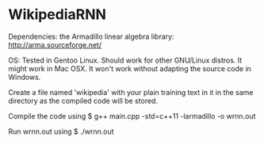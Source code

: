 # WikipediaRNN

Dependencies: the Armadillo linear algebra library: http://arma.sourceforge.net/

OS: Tested in Gentoo Linux.  Should work for other GNU/Linux distros.  It might work in Mac OSX.  It won't work without adapting the source code in Windows.

Create a file named 'wikipedia' with your plain training text in it in the same directory as the compiled code will be stored.

Compile the code using 
$ g++ main.cpp -std=c++11 -larmadillo -o wrnn.out

Run wrnn.out using 
$ ./wrnn.out
